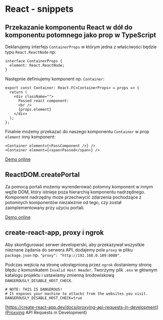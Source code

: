 # React - snippets

## Przekazanie komponentu React w dół do komponentu potomnego jako prop w TypeScript

Deklarujemy interfejs `ContainerProps` w którym jedna z właściwości będzie typu `React.ReactNode` np:
```
interface ContainerProps {
  element: React.ReactNode;
}
```

Następnie definiujemy komponent np. `Container`:
```
export const Container: React.FC<ContainerProps> = props => {
  return (
    <div className="">
      Passed react component:
      <br />
      {props.element}
    </div>
  );
};
```

Finalnie możemy przekazać do naszego komponentu `Container` w prop `element` inny komponent:
```
<Container element={<PassComponent />} />
<Container element={<span>Passed</span>} />
```

[Demo online](https://codesandbox.io/s/react-pass-component-to-other-component-q6fff)

## ReactDOM.createPortal

Za pomocą portali możemy wyrenderować potomny komponent w innym węźle DOM, który istnieje poza hierarchią komponentu nadrzędnego. Komponent nadrzędny może przechwycić zdarzenia pochodzące z potomnych komponentów niezależnie od tego, czy został zaimplementowany przy użyciu portali.

[Demo online](https://codesandbox.io/s/6yx5o1qpz)

## create-react-app, proxy i ngrok

Aby skonfigurować serwer developerski, aby przekazywał wszystkie nieznane żądania do serwera API, dodajemy pole `proxy` w pliku `package.json` np. `"proxy": "http://192.168.0.109:8080"`.

Podczas wejścia na stronę udostępnioną przez `ngrok` dostaniemy stronę błędu z komunikatem `Invalid Host Header`.
Tworzymy plik `.env` w głównym katalogu projektu i ustawiamy zmienną środowiskową `DANGEROUSLY_DISABLE_HOST_CHECK`.

```
# NOTE: THIS IS DANGEROUS!
# It exposes your machine to attacks from the websites you visit.
DANGEROUSLY_DISABLE_HOST_CHECK=true
```

[https://create-react-app.dev/docs/proxying-api-requests-in-development](Proxying API Requests in Development)
